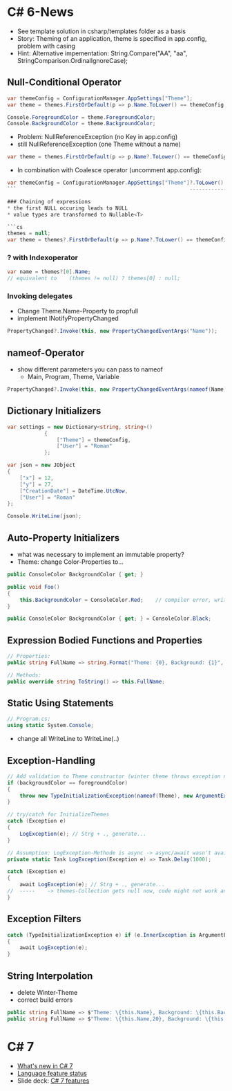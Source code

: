 # C# 6-News
* See template solution in csharp/templates folder as a basis
* Story: Theming of an application, theme is specified in app.config, problem with casing
* Hint: Alternative impementation: String.Compare("AA", "aa", StringComparison.OrdinalIgnoreCase);

## Null-Conditional Operator

```cs
var themeConfig = ConfigurationManager.AppSettings["Theme"];
var theme = themes.FirstOrDefault(p => p.Name.ToLower() == themeConfig.ToLower());

Console.ForegroundColor = theme.ForegroundColor;
Console.BackgroundColor = theme.BackgroundColor;
```

* Problem: NullReferenceException (no Key in app.config)
* still NullReferenceException (one Theme without a name)

```cs
var theme = themes.FirstOrDefault(p => p.Name?.ToLower() == themeConfig?.ToLower());
```

* In combination with Coalesce operator (uncomment app.config):

```cs
var themeConfig = ConfigurationManager.AppSettings["Theme"]?.ToLower() ?? "light";
```                                                        --------------------------

### Chaining of expressions
* the first NULL occuring leads to NULL
* value types are transformed to Nullable<T>

```cs
themes = null;
var theme = themes?.FirstOrDefault(p => p.Name?.ToLower() == themeConfig)?.BackgroundColor;
```

### ? with Indexoperator

```cs
var name = themes?[0].Name;
// equivalent to    (themes != null) ? themes[0] : null;
```

### Invoking delegates
* Change Theme.Name-Property to propfull
* implement INotifyPropertyChanged

```cs
PropertyChanged?.Invoke(this, new PropertyChangedEventArgs("Name"));
```

## nameof-Operator
* show different parameters you can pass to nameof
  * Main, Program, Theme, Variable

```cs
PropertyChanged?.Invoke(this, new PropertyChangedEventArgs(nameof(Name)));
```

## Dictionary Initializers

```cs
var settings = new Dictionary<string, string>()
            {
                ["Theme"] = themeConfig,
                ["User"] = "Roman"
            };
```

```cs
var json = new JObject
{
    ["x"] = 12,
    ["y"] = 27,
    ["CreationDate"] = DateTime.UtcNow,
    ["User"] = "Roman"
};

Console.WriteLine(json);
```

## Auto-Property Initializers
* what was necessary to implement an immutable property?
* Theme: change Color-Properties to...

```cs
public ConsoleColor BackgroundColor { get; }

public void Foo()
{
    this.BackgroundColor = ConsoleColor.Red;	// compiler error, write access is only allowed from constructor
}
```

```cs
public ConsoleColor BackgroundColor { get; } = ConsoleColor.Black;
```

## Expression Bodied Functions and Properties

```cs
// Properties:
public string FullName => string.Format("Theme: {0}, Background: {1}", this.name, this.BackgroundColor);

// Methods:
public override string ToString() => this.FullName;
```

## Static Using Statements
```cs
// Program.cs:
using static System.Console;
```
* change all WriteLine to WriteLine(..)

## Exception-Handling
```cs
// Add validation to Theme constructor (winter theme throws exception now)
if (backgroundColor == foregroundColor)
{
    throw new TypeInitializationException(nameof(Theme), new ArgumentException("Background color must be different from foreground color."));
}

// try/catch for InitializeThemes
catch (Exception e)
{
    LogException(e); // Strg + ., generate...
}

// Assumption: LogException-Methode is async -> async/await wasn't available in catch/finally before
private static Task LogException(Exception e) => Task.Delay(1000);

catch (Exception e)
{
    await LogException(e); // Strg + ., generate...
//  -----    -> themes-Collection gets null now, code might not work anymore.
}
```

## Exception Filters
```cs
catch (TypeInitializationException e) if (e.InnerException is ArgumentException)
{
    await LogException(e);
}
```

## String Interpolation

* delete Winter-Theme
* correct build errors

```cs
public string FullName => $"Theme: \{this.Name}, Background: \{this.BackgroundColor}";
public string FullName => $"Theme: \{this.Name,20}, Background: \{this.BackgroundColor}";
```

# C# 7
* [What's new in C# 7](https://blogs.msdn.microsoft.com/dotnet/2016/08/24/whats-new-in-csharp-7-0/)
* [Language feature status](https://github.com/dotnet/roslyn/blob/master/docs/Language%20Feature%20Status.md)
* Slide deck: [C# 7 features](csharp/slides/csharp7.pptx)

